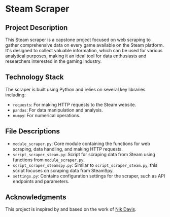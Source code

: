 # Steam Scraper

## Project Description
This Steam scraper is a capstone project focused on web scraping to gather comprehensive data on every game available on the Steam platform. It's designed to collect valuable information, which can be used for various analytical purposes, making it an ideal tool for data enthusiasts and researchers interested in the gaming industry.

## Technology Stack
The scraper is built using Python and relies on several key libraries including:
- `requests`: For making HTTP requests to the Steam website.
- `pandas`: For data manipulation and analysis.
- `numpy`: For numerical operations.

## File Descriptions
- `module_scraper.py`: Core module containing the functions for web scraping, data handling, and making HTTP requests.
- `script_scraper_steam.py`: Script for scraping data from Steam using functions from `module_scraper.py`.
- `script_scraper_steamspy.py`: Similar to `script_scraper_steam.py`, this script focuses on scraping data from SteamSpy.
- `settings.py`: Contains configuration settings for the scraper, such as API endpoints and parameters.

## Acknowledgments
This project is inspired by and based on the work of [Nik Davis](https://nik-davis.github.io/). 
